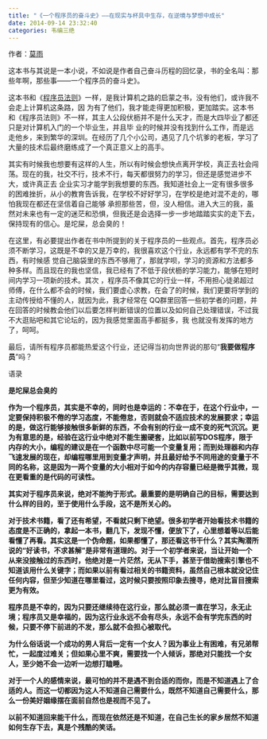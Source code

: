 ```yaml
---
title: "《一个程序员的奋斗史》——在现实与杯具中生存，在逆境与梦想中成长"
date: 2014-09-14 23:32:40
categories: 韦编三绝
---
```

作者：[莫雨](http://blog.csdn.net/norains)

这本书与其说是一本小说，不如说是作者自己奋斗历程的回忆录，书的全名叫：那些年啊，那些事——一个程序员的奋斗史》。

这本书和《[程序员法则](http://haofly.net/startfly/)》一样，是我计算机之路的启蒙之书，没有他们，或许我不会走上计算机这条路，因
为有了他们，我才能走得更加积极，更加踏实。这本书和《程序员法则》不一样，其主人公段伏枥并不是什么天才，而是大四毕业了都还只是对计算机入门的一个毕业生，并且毕
业的时候并没有找到什么工作，而是远走他乡，来到繁华的深圳。在经历了几个小公司，遇见了几个坑爹的老板，学习了大量的技术后最终磨练成了一个真正意义上的高手。

其实有时候我也想要有这样的人生，所以有时候会想快点离开学校，真正去社会闯荡。现在的我，社交不行，技术不行，每天都很努力的学习，但还是感觉进步不大，或许真正去
企业实习才能学到我想要的东西。我知道社会上一定有很多很多的困难挫折，从小的教育告诉我，在学校不好好学习，在学校是绝对混不走的，哪怕我现在都还在坚信着自己能够
承担那些苦，但，没人相信。进入大三的我，虽然对未来也有一定的迷茫和恐惧，但我还是会选择一步一步地踏踏实实的走下去，保持现有的信心。是坨屎，总会臭的！

在这里，有必要提出作者在书中所提到的关于程序员的一些观点。首先，程序员必须不断学习，这既是不幸的又是万幸的，我很喜欢这个行业，永远都有学不完的东西，有时候感
觉自己脑袋里的东西不够用了，那就学呗，学习的资源和方法都多种多样。而且现在的我也坚信，我已经有了不低于段伏枥的学习能力，能够在短时间内学习一项新的技术。其次
，程序员不像其它的行业一样，不用担心徒弟超过师傅，在什么都不会的时候，我们要虚心求教，在会了的时候，我们更要将学到的主动传授给不懂的人，就因为此，我才经常在
QQ群里回答一些初学者的问题，并在回答的时候教会他们以后要怎样判断错误的位置以及如何自己处理错误，不过我不大逛贴吧和其它论坛的，因为我感觉里面高手都挺多，我
也就没有发挥的地方了，呵呵。

最后，请所有程序员都能热爱这个行业，还记得当初向世界说的那句“**我要做程序员**”吗？

语录

**是坨屎总会臭的**

**作为一个程序员，其实是不幸的，同时也是幸运的：不幸在于，在这个行业中，一定要保持积极不倦的学习态度，不能倦怠，否则就会不适应技术的发展要求；幸运的是，做这行能够接触很多新鲜的东西，不会有别的行业一成不变的死气沉沉。更为有意思的是，经验在这行业中绝对不能生搬硬套，比如以前写DOS程序，限于内存的大小，编程的建议是在一个函数中尽可能一个变量复用；而到处理器和内存飞速发展的现在，却编程哪里用到变量才声明，并且最好给予不同用途的变量于不同的名称，这是因为一两个变量的大小相对于如今的内存容量已经是微乎其微，现在更看重的是代码的可读性。**

**其实对于程序员来说，绝对不能拘于形式。最重要的是明确自己的目标，需要达到什么样的目的，至于使用什么手段，这不是所关心的。**

**对于技术书籍，看了还有希望，不看就只剩下绝望。很多初学者开始看技术书籍的态度是不正确的，拿起一本书，翻几下，发现不懂，便放下了，心里想着等以后能看懂了再看。其实这是一个伪命题，如果都懂了，那还看这书干什么？其实陶潜所说的“好读书，不求甚解”是非常有道理的。对于一个初学者来说，当让开始一个从来没接触过的东西时，他绝对是一片茫然，无从下手，甚至于借助搜索引擎也不知道该用什么关键字；而如果以前有看过相关的书籍资料，虽然自己根本就没记住任何内容，但至少知道在哪里看过，这时候只要按照印象去搜寻，绝对比盲目搜索更为有效。**

**程序员是不幸的，因为只要还继续待在这行业，那么就必须一直在学习，永无止境；程序员又是幸福的，因为这行业永远不会有尽头，永远不会有学完东西的时候，只要不停下前进的不发，那么就不会担心被取代。**

**为什么俗话说一个成功的男人背后一定有一个女人？因为事业上有困难，有兄弟帮忙，一起度过难关；但如果心里不爽，需要找一个人倾诉，那绝对只能找一个女人，至少她不会一边听一边想打瞌睡。**

**对于一个人的感情来说，最可怕的并不是遇不到合适的而你，而是不知道遇上了合适的人。而这一切都因为这人不知道自己需要什么，既然不知道自己需要什么，那么一份美好姻缘摆在面前自然也是视而不见了。**

**以前不知道回来能干什么，而现在依然还是不知道，在自己生长的家乡居然不知道如何生存下去，真是个残酷的笑话。**
